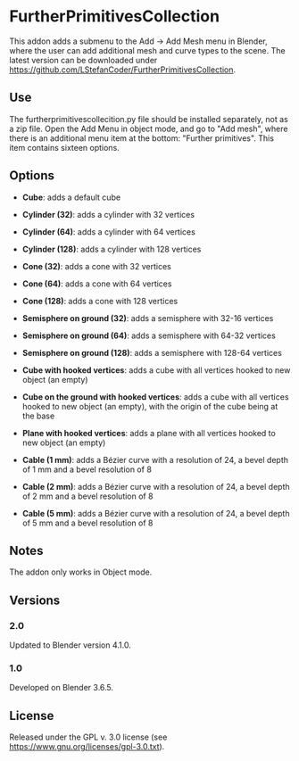 # FurtherPrimitivesCollection

This addon adds a submenu to the Add -> Add Mesh menu in Blender, where the user can add additional mesh and curve types to the scene. The latest version can be downloaded under https://github.com/LStefanCoder/FurtherPrimitivesCollection.

## Use

The furtherprimitivescollecition.py file should be installed separately, not as a zip file. Open the Add Menu in object mode, and go to "Add mesh", where there is an additional menu item at the bottom: "Further primitives". This item contains sixteen options.

## Options

- **Cube**: adds a default cube
- **Cylinder (32)**: adds a cylinder with 32 vertices
- **Cylinder (64)**: adds a cylinder with 64 vertices
- **Cylinder (128)**: adds a cylinder with 128 vertices
- **Cone (32)**: adds a cone with 32 vertices
- **Cone (64)**: adds a cone with 64 vertices
- **Cone (128)**: adds a cone with 128 vertices
- **Semisphere on ground (32)**: adds a semisphere with 32-16 vertices
- **Semisphere on ground (64)**: adds a semisphere with 64-32 vertices
- **Semisphere on ground (128)**: adds a semisphere with 128-64 vertices

- **Cube with hooked vertices**: adds a cube with all vertices hooked to new object (an empty)
- **Cube on the ground with hooked vertices**: adds a cube with all vertices hooked to new object (an empty), with the origin of the cube being at the base
- **Plane with hooked vertices**: adds a plane with all vertices hooked to new object (an empty)

- **Cable (1 mm)**: adds a Bézier curve with a resolution of 24, a bevel depth of 1 mm and a bevel resolution of 8
- **Cable (2 mm)**: adds a Bézier curve with a resolution of 24, a bevel depth of 2 mm and a bevel resolution of 8
- **Cable (5 mm)**: adds a Bézier curve with a resolution of 24, a bevel depth of 5 mm and a bevel resolution of 8

## Notes

The addon only works in Object mode.

## Versions

### 2.0

Updated to Blender version 4.1.0.

### 1.0

Developed on Blender 3.6.5.

## License

Released under the GPL v. 3.0 license (see https://www.gnu.org/licenses/gpl-3.0.txt).
